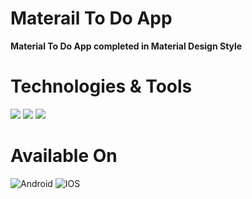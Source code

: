 # Materail To Do App

**Material To Do App completed in Material Design Style**

# Technologies & Tools

![](https://img.shields.io/badge/Code-Flutter-informational?style=flat&logo=<LOGO_NAME>&logoColor=white&color=blue)
![](https://img.shields.io/badge/Database-MySQLite-informational?style=flat&logo=<LOGO_NAME>&logoColor=white&color=orange)
![](https://img.shields.io/badge/Design-MaterialDesign-informational?style=flat&logo=<LOGO_NAME>&logoColor=white&color=green)
# Available On

![Android](https://img.shields.io/badge/Android-3DDC84?style=for-the-badge&logo=android&logoColor=white)
![IOS](https://img.shields.io/badge/iOS-000000?style=for-the-badge&logo=ios&logoColor=white)
